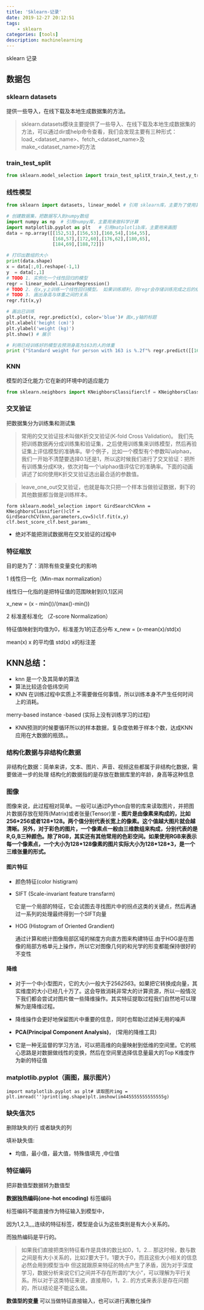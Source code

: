 ```yaml
---
title: 'Sklearn-记录'
date: 2019-12-27 20:12:51
tags: 
	- sklearn
categories: [tools]
description: machinelearning
---
```


sklearn 记录

<!-- more -->

## 数据包

### sklearn datasets

提供一些导入，在线下载及本地生成数据集的方法。

> sklearn.datasets模块主要提供了一些导入、在线下载及本地生成数据集的方法，可以通过dir或help命令查看，我们会发现主要有三种形式：load_<dataset_name>、fetch_<dataset_name>及make_<dataset_name>的方法

### train_test_split

```python
from sklearn.model_selection import train_test_splitX_train,X_test,y_train,y_test = train_test_split(X,y,random_state = 2003)
```



### 线性模型

```python
from sklearn import datasets, linear_model # 引用 sklearn库，主要为了使用其中的线性回归模块

# 创建数据集，把数据写入到numpy数组
import numpy as np  # 引用numpy库，主要用来做科学计算
import matplotlib.pyplot as plt   # 引用matplotlib库，主要用来画图
data = np.array([[152,51],[156,53],[160,54],[164,55],
                 [168,57],[172,60],[176,62],[180,65],
                 [184,69],[188,72]])

# 打印出数组的大小
print(data.shape)
x = data[:,0].reshape(-1,1)
y  = data[:,1]
# TODO 1. 实例化一个线性回归的模型
regr = linear_model.LinearRegression()
# TODO 2. 在x,y上训练一个线性回归模型。 如果训练顺利，则regr会存储训练完成之后的结果模型
# TODO 3. 画出身高与体重之间的关系
regr.fit(x,y)

# 画出已训练
plt.plot(x, regr.predict(x), color='blue')# 画x,y轴的标题
plt.xlabel('height (cm)')
plt.ylabel('weight (kg)')
plt.show() # 展示

# 利用已经训练好的模型去预测身高为163的人的体重
print ("Standard weight for person with 163 is %.2f"% regr.predict([[163]]))
```



### KNN

模型的泛化能力:它在新的环境中的适应能力

```python
from sklearn.neighbors import KNeighborsClassifierclf = KNeighborsClassifier(n_neighbors=3)clf.fit(X_train,y_train)correct = np.count_nonzero((clf.predict(X_test)==y_test==True)print("auc is：%3.f"%(corrrect/len(X_test))
```



### 交叉验证

把数据集分为训练集和测试集

> 常用的交叉验证技术叫做K折交叉验证(K-fold Cross Validation)。 我们先把训练数据再分成训练集和验证集，之后使用训练集来训练模型，然后再验证集上评估模型的准确率。举个例子，比如一个模型有个参数叫\alphaα，我们一开始不清楚要选择0.1还是1，所以这时候我们进行了交叉验证：把所有训练集分成K块，依次对每一个\alphaα值评估它的准确率。下面的动画讲述了如何使用K折交叉验证选出最合适的参数值。  

> leave_one_out交叉验证，也就是每次只把一个样本当做验证数据，剩下的其他数据都当做是训练样本。  

```
form sklearn.model_selection import GirdSearchCVknn = KNeighborsClassifier()clf = GirdSearchCV(knn,parameters,cv=5)clf.fit(x,y)
clf.best_score_clf.best_params_
```

- 绝对不能把测试数据用在交叉验证的过程中

### 特征缩放

目的是为了：消除有些变量变化的影响

1 线性归一化（Min-max normalization）

线性归一化指的是把特征值的范围映射到[0,1]区间

x_new  = (x - min())/(max()-min())

2 标准差标准化 （Z-score Normalization）

特征值映射到均值为0，标准差为1的正态分布 x_new = (x-mean(x)/std(x)

mean(x) x 的平均值 std(x) x的标注差

## KNN总结：

- knn 是一个及其简单的算法
- 算法比较适合低纬空间
- KNN 在训练过程中实质上不需要做任何事情，所以训练本身不产生任何时间上的消耗。

merry-based  instance -based  (实际上没有训练学习的过程)

- KNN预测的时候要循环所以的样本数据，复杂度依赖于样本个数，达成KNN应用在大数据的瓶颈。。

### 结构化数据与非结构化数据

非结构化数据：简单来讲，文本、图片、声音、视频这些都属于非结构化数据，需要做进一步的处理 结构化的数据指的是存放在数据库里的年龄，身高等这种信息

### 图像

图像来说，此过程相对简单。一般可以通过Python自带的库来读取图片，并把图片数据存放在矩阵(Matrix)或者张量(Tensor)里  **- 图片是由像素来构成的，比如256\*256或者128\*128。两个值分别代表长宽上的像素。这个值越大图片就会越清晰。另外，对于彩色的图片，一个像素点一般由三维数组来构成，分别代表的是R,G,B三种颜色。除了RGB，其实还有其他常用的色彩空间。如果使用RGB来表示每一个像素点，一个大小为128\*128像素的图片实际大小为128\*128\*3，是一个三维张量的形式。**  

#### 图片特征

- 颜色特征(color histigram)

- SIFT (Scale-invariant feature transfarm)

  它是一个局部的特征，它会试图去寻找图片中的拐点这类的关键点，然后再通过一系列的处理最终得到一个SIFT向量

- HOG (Histogram of Oriented Grandient) 

  通过计算和统计图像局部区域的梯度方向直方图来构建特征.由于HOG是在图像的局部方格单元上操作，所以它对图像几何的和光学的形变都能保持很好的不变性   

#### 降维

- 对于一个中小型图片，它的大小一般大于256*256*3。如果把它转换成向量，其实维度的大小已经几十万了。这会导致消耗非常大的计算资源，所以一般情况下我们都会尝试对图片做一些降维操作。其实特征提取过程我们自然地可以理解为是降维过程。
- 降维操作会更好地保留图片中重要的信息，同时也帮助过滤掉无用的噪声  
- **PCA(Principal Component Analysis)**， (常用的降维工具)

- 它是一种无监督的学习方法，可以把高维的向量映射到低维的空间里。它的核心思路是对数据做线性的变换，然后在空间里选择信息量最大的Top K维度作为新的特征值     

### matplotlib.pyplot（画图，展示图片）

```
import matplotlib.pyplot as plt# 读取图片img = plt.imread('')print(img.shape)plt.imshow(im445555555555555g)
```

### 缺失值次5

删除缺失的行 或者缺失的列

填补缺失值:

- 均值，最小值，最大值，特殊值填充 ,中位值

### 特征编码

把非数值型数据转为数值型

**数据独热编码(one-hot encoding)** 标签编码

标签编码不能直接作为特征输入到模型中，

因为1,2,3,,,,连续的特征标签，模型是会认为这些类别是有大小关系的。

而独热编码是平行的。

> 如果我们直接把类别特征看作是具体的数比如0，1，2… 那这时候，数与数之间是有大小关系的，比如2要大于1，1要大于0，而且这些大小相关的信息必然会用到模型当中  但这就跟原来特征的特点产生了矛盾，因为对于深度学习，数据分析来说它们之间并不存在所谓的“大小”，可以理解为平行关系。所以对于这类特征来说，直接用0，1，2.. 的方式来表示是存在问题的，所以结论是不能这么做。  

**数值型的变量** 可以当做特征直接输入，也可以进行离散化操作  

 